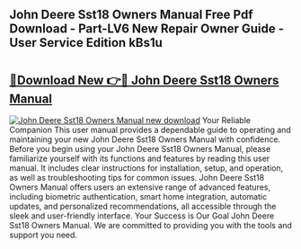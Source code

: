 ## John Deere Sst18 Owners Manual Free Pdf Download - Part-LV6 New Repair Owner Guide - User Service Edition kBs1u

# <h2><a href="http://bc95992.oget.top/?id=John+Deere+Sst18+Owners+Manual">🔗Download New 👉🔴 John Deere Sst18 Owners Manual</a></h2>

[![John Deere Sst18 Owners Manual new download](https://i.imgur.com/5g1atiW.png)](http://bc95992.oget.top/?id=John+Deere+Sst18+Owners+Manual)
Your Reliable Companion This user manual provides a dependable guide to operating and maintaining your new John Deere Sst18 Owners Manual with confidence. Before you begin using your John Deere Sst18 Owners Manual, please familiarize yourself with its functions and features by reading this user manual. It includes clear instructions for installation, setup, and operation, as well as troubleshooting tips for common issues. John Deere Sst18 Owners Manual offers users an extensive range of advanced features, including biometric authentication, smart home integration, automatic updates, and personalized recommendations, all accessible through the sleek and user-friendly interface. Your Success is Our Goal John Deere Sst18 Owners Manual. We are committed to providing you with the tools and support you need.
